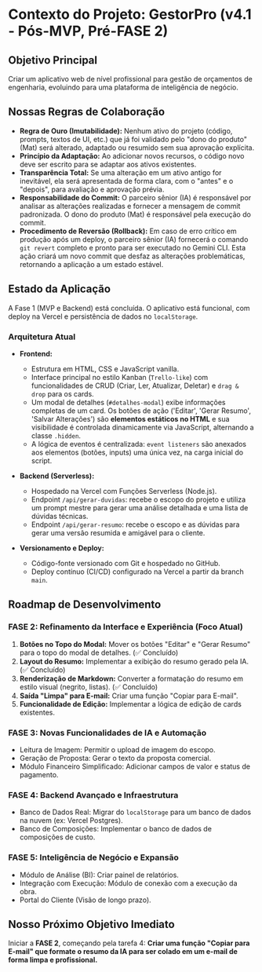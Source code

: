 # Contexto do Projeto: GestorPro (v4.1 - Pós-MVP, Pré-FASE 2)

## Objetivo Principal
Criar um aplicativo web de nível profissional para gestão de orçamentos de engenharia, evoluindo para uma plataforma de inteligência de negócio.

## Nossas Regras de Colaboração

*   **Regra de Ouro (Imutabilidade):** Nenhum ativo do projeto (código, prompts, textos de UI, etc.) que já foi validado pelo "dono do produto" (Mat) será alterado, adaptado ou resumido sem sua aprovação explícita.
*   **Princípio da Adaptação:** Ao adicionar novos recursos, o código novo deve ser escrito para se adaptar aos ativos existentes.
*   **Transparência Total:** Se uma alteração em um ativo antigo for inevitável, ela será apresentada de forma clara, com o "antes" e o "depois", para avaliação e aprovação prévia.
*   **Responsabilidade do Commit:** O parceiro sênior (IA) é responsável por analisar as alterações realizadas e fornecer a mensagem de commit padronizada. O dono do produto (Mat) é responsável pela execução do commit.
*   **Procedimento de Reversão (Rollback):** Em caso de erro crítico em produção após um deploy, o parceiro sênior (IA) fornecerá o comando `git revert` completo e pronto para ser executado no Gemini CLI. Esta ação criará um novo commit que desfaz as alterações problemáticas, retornando a aplicação a um estado estável.

## Estado da Aplicação
A Fase 1 (MVP e Backend) está concluída. O aplicativo está funcional, com deploy na Vercel e persistência de dados no `localStorage`.

### Arquitetura Atual

*   **Frontend:**
    *   Estrutura em HTML, CSS e JavaScript vanilla.
    *   Interface principal no estilo Kanban (`Trello-like`) com funcionalidades de CRUD (Criar, Ler, Atualizar, Deletar) e `drag & drop` para os cards.
    *   Um modal de detalhes (`#detalhes-modal`) exibe informações completas de um card. Os botões de ação ('Editar', 'Gerar Resumo', 'Salvar Alterações') são **elementos estáticos no HTML** e sua visibilidade é controlada dinamicamente via JavaScript, alternando a classe `.hidden`.
    *   A lógica de eventos é centralizada: `event listeners` são anexados aos elementos (botões, inputs) uma única vez, na carga inicial do script.

*   **Backend (Serverless):**
    *   Hospedado na Vercel com Funções Serverless (Node.js).
    *   Endpoint `/api/gerar-duvidas`: recebe o escopo do projeto e utiliza um prompt mestre para gerar uma análise detalhada e uma lista de dúvidas técnicas.
    *   Endpoint `/api/gerar-resumo`: recebe o escopo e as dúvidas para gerar uma versão resumida e amigável para o cliente.

*   **Versionamento e Deploy:**
    *   Código-fonte versionado com Git e hospedado no GitHub.
    *   Deploy contínuo (CI/CD) configurado na Vercel a partir da branch `main`.

## Roadmap de Desenvolvimento

### FASE 2: Refinamento da Interface e Experiência (Foco Atual)
1.  **Botões no Topo do Modal:** Mover os botões "Editar" e "Gerar Resumo" para o topo do modal de detalhes. (✅ Concluído)
2.  **Layout do Resumo:** Implementar a exibição do resumo gerado pela IA. (✅ Concluído)
3.  **Renderização de Markdown:** Converter a formatação do resumo em estilo visual (negrito, listas). (✅ Concluído)
4.  **Saída "Limpa" para E-mail:** Criar uma função "Copiar para E-mail".
5.  **Funcionalidade de Edição:** Implementar a lógica de edição de cards existentes.

### FASE 3: Novas Funcionalidades de IA e Automação
*   Leitura de Imagem: Permitir o upload de imagem do escopo.
*   Geração de Proposta: Gerar o texto da proposta comercial.
*   Módulo Financeiro Simplificado: Adicionar campos de valor e status de pagamento.

### FASE 4: Backend Avançado e Infraestrutura
*   Banco de Dados Real: Migrar do `localStorage` para um banco de dados na nuvem (ex: Vercel Postgres).
*   Banco de Composições: Implementar o banco de dados de composições de custo.

### FASE 5: Inteligência de Negócio e Expansão
*   Módulo de Análise (BI): Criar painel de relatórios.
*   Integração com Execução: Módulo de conexão com a execução da obra.
*   Portal do Cliente (Visão de longo prazo).

## Nosso Próximo Objetivo Imediato
Iniciar a **FASE 2**, começando pela tarefa 4: **Criar uma função "Copiar para E-mail" que formate o resumo da IA para ser colado em um e-mail de forma limpa e profissional.**